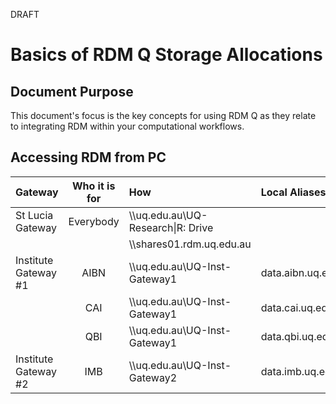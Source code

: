 DRAFT

# Basics of RDM Q Storage Allocations

## Document Purpose
This document's focus is the key concepts for using RDM Q as they relate to integrating RDM within your computational workflows.

## Accessing RDM from PC

|Gateway|Who it is for|How|Local Aliases|
|:---|:---:|:---|:---|
|St Lucia Gateway|Everybody|\\\\uq.edu.au\UQ-Research\|R: Drive|
|||\\\\shares01.rdm.uq.edu.au||
|Institute Gateway #1|AIBN|\\\\uq.edu.au\UQ-Inst-Gateway1|data.aibn.uq.edu.au|
||CAI|\\\\uq.edu.au\UQ-Inst-Gateway1|data.cai.uq.edu.au|
||QBI|\\\\uq.edu.au\UQ-Inst-Gateway1|data.qbi.uq.edu.au|
|Institute Gateway #2|IMB|\\\\uq.edu.au\UQ-Inst-Gateway2|data.imb.uq.edu.au|
